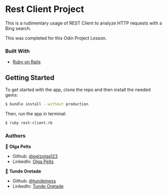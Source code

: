 # Rest Client Project

This is a rudimentary usage of REST Client to analyze HTTP requests with a Bing search.

This was completed for this Odin Project Lesson.

### Built With
* [Ruby on Rails](https://rubyonrails.org/)

## Getting Started

To get started with the app, clone the repo and then install the needed gems:
```sh
$ bundle install --without production
```

Then, run the app in terminal:
```sh
$ ruby rest-client.rb

```

### Authors

👤 **Olga Pelts**
   - Github: [@pelzolga123](https://github.com/pelzolga123)
   - LinkedIn: [Olga Pelts](https://www.linkedin.com/in/olga-pelts/)

👤 **Tunde Oretade**
   - Github: [@tundeiness](https://github.com/tundeiness)
   - LinkedIn: [Tunde Oretade](https://www.linkedin.com/in/tundeoretade/)
